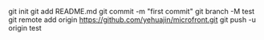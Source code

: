 git init
git add README.md
git commit -m "first commit"
git branch -M test
git remote add origin https://github.com/yehuajin/microfront.git
git push -u origin test